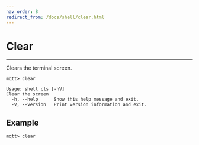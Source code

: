```yaml
---
nav_order: 8
redirect_from: /docs/shell/clear.html
---
```


# Clear

***

Clears the terminal screen.

```
mqtt> clear

Usage: shell cls [-hV]
Clear the screen
  -h, --help      Show this help message and exit.
  -V, --version   Print version information and exit.
```

## Example

```
mqtt> clear
```
